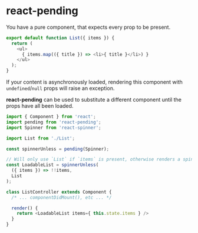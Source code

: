 # react-pending

You have a pure component, that expects every prop to be present.

```javascript
export default function List({ items }) {
  return (
    <ul>
      { items.map(({ title }) => <li>{ title }</li>) }
    </ul>
  );
}
```

If your content is asynchronously loaded, rendering this component with
`undefined`/`null` props will raise an exception.

**react-pending** can be used to substitute a different component until the
props have all been loaded.

```javascript
import { Component } from 'react';
import pending from 'react-pending';
import Spinner from 'react-spinner';

import List from './List';

const spinnerUnless = pending(Spinner);

// Will only use `List` if `items` is present, otherwise renders a spinner
const LoadableList = spinnerUnless(
  ({ items }) => !!items,
  List
);

class ListController extends Component {
  /* ... componentDidMount(), etc ... */

  render() {
    return <LoadableList items={ this.state.items } />
  }
}
```
